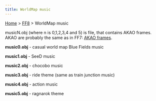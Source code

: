 ```yaml
---
title: WorldMap music
---
```


[Home](Main%20Page.md) > [FF8](FF8.md) > WorldMap music

musicN.obj (where n is 0,1,2,3,4 and 5) is file, that contains AKAO
frames. AKAO are probably the same as in FF7: [AKAO frames][].

**music0.obj** - casual world map Blue Fields music

**music1.obj** - SeeD music

**music2.obj** - chocobo music

**music3.obj** - ride theme (same as train junction music)

**music4.obj** - action music

**music5.obj** - ragnarok theme

  [AKAO frames]: FF7/AKAOframes.md "wikilink"
